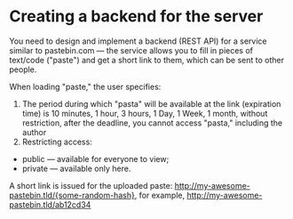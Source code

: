 # Creating a backend for the server
You need to design and implement a backend (REST API) for a service similar to pastebin.com — the service allows you to fill in pieces of text/code ("paste") and get a short link to them, which can be sent to other people.

When loading "paste," the user specifies:
1. The period during which "pasta" will be available at the link (expiration time) is 10 minutes, 1 hour, 3 hours, 1 Day, 1 Week, 1 month, without restriction, after the deadline, you cannot access "pasta," including the author
2. Restricting access:
- public — available for everyone to view;
- private — available only here.

A short link is issued for the uploaded paste:
http://my-awesome-pastebin.tld/{some-random-hash}, for example,
http://my-awesome-pastebin.tld/ab12cd34